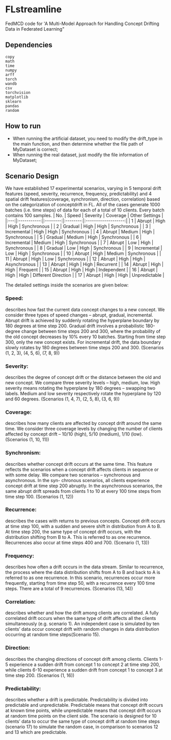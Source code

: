 # FLstreamline
FedMCD code for 'A Multi-Model Approach for Handling Concept Drifting Data in Federated Learning"  

## Dependencies
    copy
    math
    time
    numpy
    arff
    torch
    wandb
    csv
    torchvision
    matplotlib
    sklearn
    pandas
    random


## How to run
- When running the artificial dataset, you need to modify the drift_type in the main function, and then determine whether the file path of MyDataset is correct;
- When running the real dataset, just modify the file information of MyDataset;

## Scenario Design
We have established 17 experimental scenarios, varying in 5 temporal drift features (speed, severity, recurrence, frequency, predictability) and 4 spatial drift features(coverage, synchronism, direction, correlation) based on the categorization of conceptdrift in FL. All of the cases generate 1000 batches (i.e. time steps) of data for each of a total of 10 clients. Every batch contains 100 samples.
| No. | Speed       | Severity | Coverage | Other Settings      |
|:---:|:-----------:|:--------:|:--------:|:-------------------:|
| 1   | Abrupt      | High     | High     | Synchronous         |
| 2   | Gradual     | High     | High     | Synchronous         |
| 3   | Incremental | High     | High     | Synchronous         |
| 4   | Abrupt      | Medium   | High     | Synchronous         |
| 5   | Gradual     | Medium   | High     | Synchronous         |
| 6   | Incremental | Medium   | High     | Synchronous         |
| 7   | Abrupt      | Low      | High     | Synchronous         |
| 8   | Gradual     | Low      | High     | Synchronous         |
| 9   | Incremental | Low      | High     | Synchronous         |
| 10  | Abrupt      | High     | Medium   | Synchronous         |
| 11  | Abrupt      | High     | Low      | Synchronous         |
| 12  | Abrupt      | High     | High     | Asynchronous        |
| 13  | Abrupt      | High     | High     | Recurrent           |
| 14  | Abrupt      | High     | High     | Frequent            |
| 15  | Abrupt      | High     | High     | Independent         |
| 16  | Abrupt      | High     | High     | Different Direction |
| 17  | Abrupt      | High     | High     | Unpredictable       |

The detailed settings inside the scenarios are given below:
### Speed: 
describes how fast the current data concept changes to a new concept. We consider three types of speed changes – abrupt, gradual, incremental. Abrupt drift is achieved by suddenly rotating the hyperplane boundary by 180 degrees at time step 200. Gradual drift involves a probabilistic 180-degree change between time steps 200 and 300, where the probability of the old concept decreases by 10% every 10 batches. Starting from time step 300, only the new concept exists. For incremental drift, the data boundary slowly rotates by 180 degrees between time steps 200 and 300. (Scenarios (1, 2, 3), (4, 5, 6), (7, 8, 9))
### Severity: 
describes the degree of concept drift or the distance between the old and new concept. We compare three severity levels – high, medium, low. High severity means rotating the hyperplane by 180 degrees – swapping two labels. Medium and low severity respectively rotate the hyperplane by 120 and 60 degrees. (Scenarios (1, 4, 7), (2, 5, 8), (3, 6, 9))
### Coverage: 
describes how many clients are affected by concept drift around the same time. We consider three coverage levels by changing the number of clients affected by concept drift – 10/10 (high), 5/10 (medium), 1/10 (low). (Scenarios (1, 10, 11))
### Synchronism: 
describes whether concept drift occurs at the same time. This feature reflects the scenarios when a concept drift affects clients in sequence or with some delay. We compare two scenarios – synchronous and asynchronous. In the syn- chronous scenarios, all clients experience concept drift at time step 200 abruptly. In the asynchronous scenarios, the same abrupt drift spreads from clients 1 to 10 at every 100 time steps from time step 100. (Scenarios (1, 12))
### Recurrence: 
describes the cases with returns to previous concepts. Concept drift occurs at time step 100, with a sudden and severe shift in distribution from A to B. At time step 200, the same type of concept drift occurs, with the distribution shifting from B to A. This is referred to as one recurrence. Recurrences also occur at time steps 400 and 700. (Scenario (1, 13))
### Frequency:
describes how often a drift occurs in the data stream. Similar to recurrence, the process where the data distribution shifts from A to B and back to A is referred to as one recurrence. In this scenario, recurrences occur more frequently, starting from time step 50, with a recurrence every 100 time steps. There are a total of 9 recurrences. (Scenarios (13, 14))
### Correlation: 
describes whether and how the drift among clients are correlated. A fully correlated drift occurs when the same type of drift affects all the clients simultaneously (e.g. scenario 1). An independent case is simulated by ten clients’ data occur concept drift with random changes in data distribution occurring at random time steps(Scenario 15).
### Direction: 
describes the changing directions of concept drift among clients. Clients 1-5 experience a sudden drift from concept 1 to concept 2 at time step 200, while clients 6-10 experience a sudden drift from concept 1 to concept 3 at time step 200. (Scenarios (1, 16))
### Predictability: 
describes whether a drift is predictable. Predictability is divided into predictable and unpredictable. Predictable means that concept drift occurs at known time points, while unpredictable means that concept drift occurs at random time points on the client side. The scenario is designed for 10 clients’ data to occur the same type of concept drift at random time steps (scenario 17) to simulate the random case, in comparison to scenarios 12 and 13 which are predictable.

